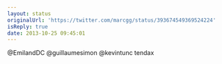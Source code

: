 ```yaml
---
layout: status
originalUrl: 'https://twitter.com/marcgg/status/393674549369524224'
isReply: true
date: 2013-10-25 09:45:01
---
```


@EmilandDC @guillaumesimon @kevintunc tendax
